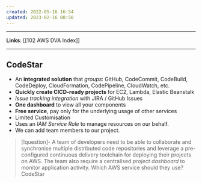 ```yaml
---
created: 2022-05-16 16:54
updated: 2023-02-16 08:50
---
```

---
**Links**: [[102 AWS DVA Index]]

---
## CodeStar
- An **integrated solution** that *groups*: GitHub, CodeCommit, CodeBuild, CodeDeploy, CloudFormation, CodePipeline, CloudWatch, etc.
- **Quickly create CICD-ready projects** for EC2, Lambda, Elastic Beanstalk 
- *Issue tracking integration* with JIRA / GitHub Issues
- **One dashboard** to view all your components
- **Free service**, pay only for the underlying usage of other services
- Limited Customisation
- Uses an *IAM Service Role* to manage resources on our behalf.
- We can add team members to our project.

> [!question]- A team of developers need to be able to collaborate and synchronise multiple distributed code repositories and leverage a pre-configured continuous delivery toolchain for deploying their projects on AWS. The team also require a centralised *project dashboard* to monitor application activity. Which AWS service should they use?
> CodeStar